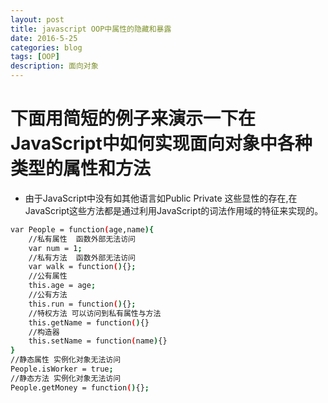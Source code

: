 ```yaml
---
layout: post
title: javascript OOP中属性的隐藏和暴露
date: 2016-5-25
categories: blog
tags: [OOP]
description: 面向对象
---
```


# 下面用简短的例子来演示一下在JavaScript中如何实现面向对象中各种类型的属性和方法

* 由于JavaScript中没有如其他语言如Public Private 这些显性的存在,在JavaScript这些方法都是通过利用JavaScript的词法作用域的特征来实现的。


```sh
var People = function(age,name){
	//私有属性	函数外部无法访问 
	var num = 1;
	//私有方法	函数外部无法访问
	var walk = function(){};
	//公有属性	
	this.age = age;
	//公有方法
	this.run = function(){};
	//特权方法 可以访问到私有属性与方法
	this.getName = function(){}
	//构造器
	this.setName = function(name){}
}
//静态属性 实例化对象无法访问
People.isWorker = true;
//静态方法 实例化对象无法访问
People.getMoney = function(){};

```